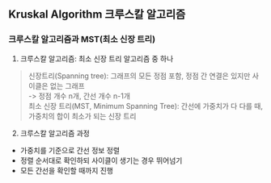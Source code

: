 ## Kruskal Algorithm 크루스칼 알고리즘

### 크루스칼 알고리즘과 MST(최소 신장 트리)

1. 크루스칼 알고리즘: 최소 신장 트리 알고리즘 중 하나

> 신장트리(Spanning tree): 그래프의 모든 정점 포함, 정점 간 연결은 있지만 사이클은 없는 그래프  
> -> 정점 개수 n개, 간선 개수 n-1개  
> 최소 신장 트리(MST, Minimum Spanning Tree): 간선에 가중치가 다 다를 때, 가중치의 합이 최소가 되는 신장 트리

2. 크루스칼 알고리즘 과정  
  - 가중치를 기준으로 간선 정보 정렬
  - 정렬 순서대로 확인하되 사이클이 생기는 경우 뛰어넘기
  - 모든 간선을 확인할 때까지 진행
